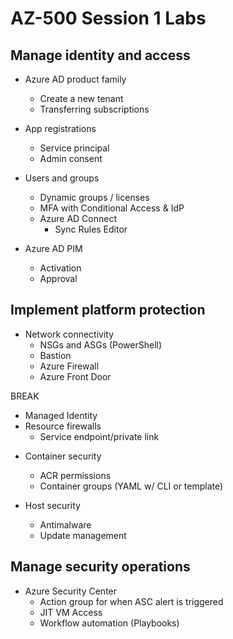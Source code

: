 # AZ-500 Session 1 Labs

## Manage identity and access

* Azure AD product family
  - Create a new tenant
  - Transferring subscriptions

* App registrations
  * Service principal
  * Admin consent

* Users and groups
  - Dynamic groups / licenses
  - MFA with Conditional Access & IdP
  - Azure AD Connect
    - Sync Rules Editor

* Azure AD PIM
  - Activation
  - Approval

## Implement platform protection

* Network connectivity
  - NSGs and ASGs (PowerShell)
  - Bastion
  - Azure Firewall
  - Azure Front Door

BREAK

  - Managed Identity
  - Resource firewalls
    + Service endpoint/private link

* Container security
  * ACR permissions
  * Container groups (YAML w/ CLI or template)

* Host security
  - Antimalware
  - Update management

## Manage security operations

* Azure Security Center
  - Action group for when ASC alert is triggered
  - JIT VM Access
  - Workflow automation (Playbooks)
